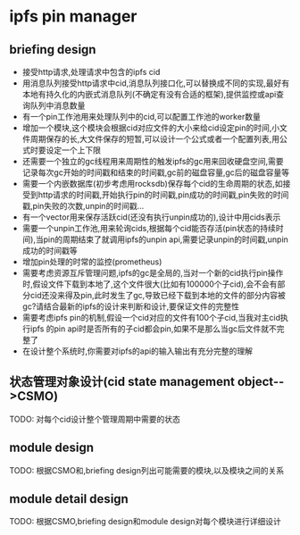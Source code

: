 # ipfs pin manager

## briefing design
- 接受http请求,处理请求中包含的ipfs cid
- 用消息队列接受http请求中cid,消息队列接口化,可以替换成不同的实现,最好有本地有持久化的内嵌式消息队列(不确定有没有合适的框架),提供监控或api查询队列中消息数量
- 有一个pin工作池用来处理队列中的cid,可以配置工作池的worker数量
- 增加一个模块,这个模块会根据cid对应文件的大小来给cid设定pin的时间,小文件周期保存的长,大文件保存的短暂,可以设计一个公式或者一个配置列表,用公式时要设定一个上下限
- 还需要一个独立的gc线程用来周期性的触发ipfs的gc用来回收硬盘空间,需要记录每次gc开始的时间戳和结束的时间戳,gc前的磁盘容量,gc后的磁盘容量等
- 需要一个内嵌数据库(初步考虑用rocksdb)保存每个cid的生命周期的状态,如接受到http请求的时间戳,开始执行pin的时间戳,pin成功的时间戳,pin失败的时间戳,pin失败的次数,unpin的时间戳...
- 有一个vector用来保存活跃cid(还没有执行unpin成功的),设计中用cids表示
- 需要一个unpin工作池,用来轮询cids,根据每个cid能否存活(pin状态的持续时间),当pin的周期结束了就调用ipfs的unpin api,需要记录unpin的时间戳,unpin成功的时间戳等
- 增加pin处理的时常的监控(prometheus)
- 需要考虑资源互斥管理问题,ipfs的gc是全局的,当对一个新的cid执行pin操作时,假设文件下载到本地了,这个文件很大(比如有100000个子cid),会不会有部分cid还没来得及pin,此时发生了gc,导致已经下载到本地的文件的部分内容被gc?请结合最新的ipfs的设计来判断和设计,要保证文件的完整性
- 需要考虑ipfs pin的机制,假设一个cid对应的文件有100个子cid,当我对主cid执行ipfs 的pin api时是否所有的子cid都会pin,如果不是那么当gc后文件就不完整了
- 在设计整个系统时,你需要对ipfs的api的输入输出有充分完整的理解

## 状态管理对象设计(cid state management object-->CSMO)
TODO: 对每个cid设计整个管理周期中需要的状态

## module design
TODO: 根据CSMO和,briefing design列出可能需要的模块,以及模块之间的关系

## module detail design
TODO: 根据CSMO,briefing design和module design对每个模块进行详细设计